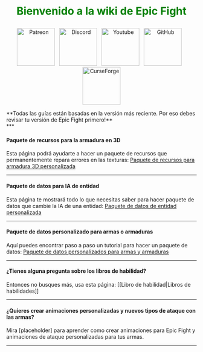 <!-- Do not edit this! -->
# <p style="text-align: center;"><span style="color:green;">**Bienvenido a la wiki de Epic Fight**</span></p>


<p style="text-align: center;"><a title="Patreon" href="https://www.patreon.com/bePatron?u=53051224" target="_blank" rel="noopener noreferrer"><img src="https://github.com/Yesssssman/epicfightmod/assets/77132244/7c517b51-581a-48dc-9130-aaad326dbcb4" alt="Patreon" width="100" height="100" /></a>&nbsp; &nbsp;<a title="Discord" href="https://discord.com/invite/NbAJwj8RHg" target="_blank" rel="noopener noreferrer"><img src="https://github.com/Yesssssman/epicfightmod/assets/77132244/f3358cb9-f3cd-46e7-9ed0-a90bc2b1b188" alt="Discord" width="100" height="100" /></a>&nbsp; &nbsp;<a title="YouTube" href="https://www.youtube.com/@yesman4100" target="_blank" rel="noopener noreferrer"><img src="https://github.com/Yesssssman/epicfightmod/assets/77132244/3f2de855-e926-4eb9-a20c-4c6f44828250" alt="Youtube" width="100" height="100" /></a>&nbsp; &nbsp;<a title="GitHub" href="https://github.com/Yesssssman/epicfightmod/" target="_blank" rel="noopener noreferrer"><img src="https://github.com/Yesssssman/epicfightmod/assets/77132244/23220c47-c1e5-4e2b-82aa-876a86d7ed1a" alt="GitHub" width="100" height="100" /></a>&nbsp; &nbsp;<a title="CurseForge" href="https://www.curseforge.com/minecraft/mc-mods/epic-fight-mod" target="_blank" rel="noopener noreferrer"><img src="https://github.com/Yesssssman/epicfightmod/assets/77132244/3fcda922-a1d2-475a-ba30-d8f5cd88ff3e" alt="CurseForge" width="100" height="100" /></a></p>
**Todas las guías están basadas en la versión más reciente. Por eso debes revisar tu versión de Epic Fight primero!**<br>
***

#### Paquete de recursos para la armadura en 3D

Esta página podrá ayudarte a hacer un paquete de recursos que permanentemente repara errores en las texturas: [ Paquete de recursos para armadura 3D personalizada](Armor/3Darmor_page1)

***

#### Paquete de datos para IA de entidad

Esta página te mostrará todo lo que necesitas saber para hacer paquete de datos que cambie la IA de una entidad: [ Paquete de datos de entidad personalizada](Guides/page1)
***

#### Paquete de datos personalizado para armas o armaduras

Aquí puedes encontrar paso a paso un tutorial para hacer un paquete de datos: [ Paquete de datos personalizados para armas y armaduras](Guides/page2.es.md)

***

#### ¿Tienes alguna pregunta sobre los libros de habilidad?

Entonces no busques más, usa esta página: [[Libro de habilidad|Libros de habilidades]]

***

#### ¿Quieres crear animaciones personalizadas y nuevos tipos de ataque con las armas?

Mira [placeholder] para aprender como crear animaciones para Epic Fight y animaciones de ataque personalizadas para tus armas.

***

